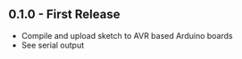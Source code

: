 ## 0.1.0 - First Release
* Compile and upload sketch to AVR based Arduino boards
* See serial output
